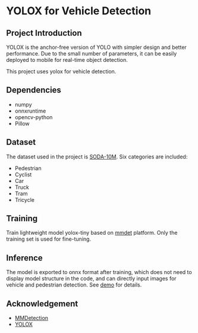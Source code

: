 # YOLOX for Vehicle Detection

## Project Introduction


YOLOX is the anchor-free version of YOLO with simpler design and better performance. Due to the small number of parameters, it can be easily deployed to mobile for real-time object detection.

This project uses yolox for vehicle detection.


## Dependencies

- numpy
- onnxruntime
- opencv-python
- Pillow

## Dataset

The dataset used in the project is [SODA-10M](https://soda-2d.github.io/). Six categories are included:
- Pedestrian
- Cyclist
- Car
- Truck
- Tram
- Tricycle

## Training

Train lightweight model yolox-tiny based on [mmdet](https://github.com/open-mmlab/mmdetection) platform. Only the training set is used for fine-tuning.

## Inference

The model is exported to onnx format after training, which does not need to display model structure in the code, and can directly input images for vehicle and pedestrian detection. See [demo](yolox_onnx.ipynb) for details.

## Acknowledgement

- [MMDetection](https://github.com/open-mmlab/mmdetection)
- [YOLOX](https://github.com/Megvii-BaseDetection/YOLOX)
